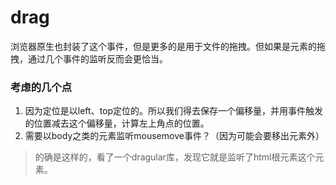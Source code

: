 # drag

浏览器原生也封装了这个事件，但是更多的是用于文件的拖拽。但如果是元素的拖拽，通过几个事件的监听反而会更恰当。

### 考虑的几个点

1. 因为定位是以left、top定位的。所以我们得去保存一个偏移量，并用事件触发的位置减去这个偏移量，计算左上角点的位置。
2. 需要以body之类的元素监听mousemove事件？（因为可能会要移出元素外）
> 的确是这样的，看了一个dragular库，发现它就是监听了html根元素这个元素。